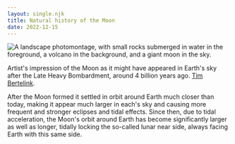 ```yaml
---
layout: single.njk
title: Natural history of the Moon
date: 2022-12-15
---
```


![A landscape photomontage, with small rocks submerged in water in the foreground, a volcano in the background, and a giant moon in the sky.](https://upload.wikimedia.org/wikipedia/commons/thumb/f/f2/Archean.png/1200px-Archean.png)

Artist's impression of the Moon as it might have appeared in Earth's sky after the Late Heavy Bombardment, around 4 billion years ago. [Tim Bertelink](https://commons.wikimedia.org/wiki/User:Triangulum).


After the Moon formed it settled in orbit around Earth much closer than today, making it appear much larger in each's sky and causing more frequent and stronger eclipses and tidal effects. Since then, due to tidal acceleration, the Moon's orbit around Earth has become significantly larger as well as longer, tidally locking the so-called lunar near side, always facing Earth with this same side.